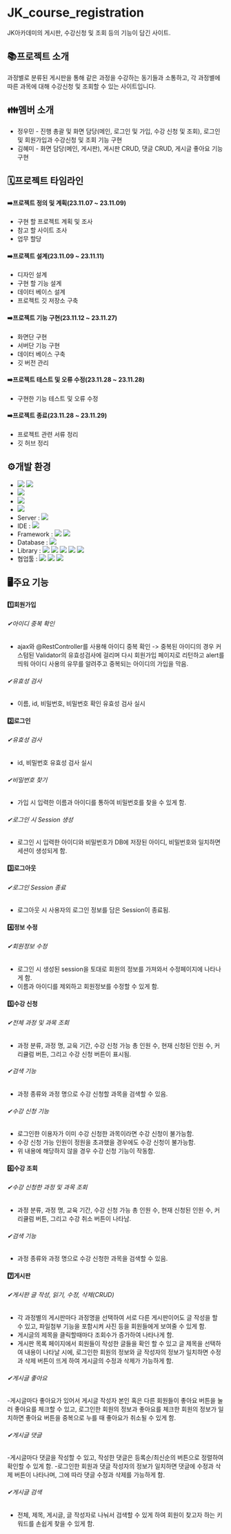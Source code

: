 # JK_course_registration
JK아카데미의 게시판, 수강신청 및 조회 등의 기능이 담긴 사이트.
## 📚프로젝트 소개
과정별로 분류된 게시판을 통해 같은 과정을 수강하는 동기들과 소통하고, 각 과정별에 따른 과목에 대해 수강신청 및 조회할 수 있는 사이트입니다.
## 👪멤버 소개
- 정우민 - 진행 총괄 및 화면 담당(메인, 로그인 및 가입, 수강 신청 및 조회), 로그인 및 회원가입과 수강신청 및 조회 기능 구현<br>
- 김혜미 - 화면 담당(메인, 게시판), 게시판 CRUD, 댓글 CRUD, 게시글 좋아요 기능 구현
## 🗓프로젝트 타임라인
#### ➡️프로젝트 정의 및 계획(23.11.07 ~ 23.11.09)
- 구현 할 프로젝트 계획 및 조사<br>
- 참고 할 사이트 조사<br>
- 업무 할당
#### ➡️프로젝트 설계(23.11.09 ~ 23.11.11)
- 디자인 설계<br>
- 구현 할 기능 설계<br>
- 데이터 베이스 설계<br>
- 프로젝트 깃 저장소 구축
#### ➡️프로젝트 기능 구현(23.11.12 ~ 23.11.27)
- 화면단 구현<br>
- 서버단 기능 구현<br>
- 데이터 베이스 구축<br>
- 깃 버전 관리
#### ➡️프로젝트 테스트 및 오류 수정(23.11.28 ~ 23.11.28)
- 구현한 기능 테스트 및 오류 수정
#### ➡️프로젝트 종료(23.11.28 ~ 23.11.29)
- 프로젝트 관련 서류 정리<br>
- 깃 허브 정리
## ⚙개발 환경
- <img src="https://img.shields.io/badge/windows 10-48B0F1?style=flat&logo=windows11&logoColor=white"/> <img src="https://img.shields.io/badge/windows 11-48B0F1?style=flat&logo=windows11&logoColor=white"/>
- <img src="https://img.shields.io/badge/chrome-4285F4?style=flat&logo=googlechrome&logoColor=white"/>
- <img src="https://img.shields.io/badge/JAVA 11-007396?style=flat&logo=Java&logoColor=white"/>
- <img src="https://img.shields.io/badge/JDK 11-34567C?style=flat&logoColor=white"/>
- Server : <img src="https://img.shields.io/badge/apache tomcat 9.0-F09D13?style=flat&logo=apachetomcat&logoColor=white"/>
- IDE : <img src="https://img.shields.io/badge/eclipse-2C2255?style=flat&logo=eclipseide&logoColor=white"/>
- Framework : <img src="https://img.shields.io/badge/Mybatis-000000?style=flat&logoColor=white"/> <img src="https://img.shields.io/badge/Bootstrap5-512BD4?style=flat&logoColor=white"/>
- Database : <img src="https://img.shields.io/badge/oracle-F80000?style=flat&logo=oracle&logoColor=white"/>
- Library : <img src="https://img.shields.io/badge/hibernate-59666C?style=flat&logo=hibernate&logoColor=white"/> <img src="https://img.shields.io/badge/JSTL-43A047?style=flat&logoColor=white"/> <img src="https://img.shields.io/badge/JSON-000000?style=flat&logo=json&logoColor=white"/> <img src="https://img.shields.io/badge/spring JDBC-6DB33F?style=flat&logo=spring&logoColor=white"/> <img src="https://img.shields.io/badge/spring MVC-6DB33F?style=flat&logo=spring&logoColor=white"/>
- 협업툴 : <img src="https://img.shields.io/badge/GitHub-181717?style=flat&logo=GitHub&logoColor=white"/> <img src="https://img.shields.io/badge/Google Sheets-34A853?style=flat&logo=Google Sheets&logoColor=white"/> <img src="https://img.shields.io/badge/Trello-0052CC?style=flat&logo=Trello&logoColor=white"/>

## 🖥️주요 기능
#### 1️⃣회원가입
###### ✔아이디 중복 확인
- ajax와 @RestController를 사용해 아이디 중복 확인 -> 중복된 아이디의 경우 커스텀된 Validator의 유효성검사에 걸리며 다시 회원가입 페이지로 리턴하고 alert를 띄워 아이디 사용의 유무를 알려주고 중복되는 아이디의 가입을 막음.
###### ✔유효성 검사
- 이름, id, 비밀번호, 비밀번호 확인 유효성 검사 실시
#### 2️⃣로그인
###### ✔유효성 검사
- id, 비밀번호 유효성 검사 실시
###### ✔비밀번호 찾기
- 가입 시 입력한 이름과 아이디를 통하여 비밀번호를 찾을 수 있게 함.
###### ✔로그인 시 Session 생성
- 로그인 시 입력한 아이디와 비밀번호가 DB에 저장된 아이디, 비밀번호와 일치하면 세션이 생성되게 함.
#### 3️⃣로그아웃
###### ✔로그인 Session 종료
- 로그아웃 시 사용자의 로그인 정보를 담은 Session이 종료됨.
#### 4️⃣정보 수정
###### ✔회원정보 수정
- 로그인 시 생성된 session을 토대로 회원의 정보를 가져와서 수정페이지에 나타나게 함.
- 이름과 아이디를 제외하고 회원정보를 수정할 수 있게 함.
#### 5️⃣수강 신청
###### ✔전체 과정 및 과목 조회
- 과정 분류, 과정 명, 교육 기간, 수강 신청 가능 총 인원 수, 현재 신청된 인원 수, 커리큘럼 버튼, 그리고 수강 신청 버튼이 표시됨.
###### ✔검색 기능
- 과정 종류와 과정 명으로 수강 신청할 과목을 검색할 수 있음.
###### ✔수강 신청 기능
- 로그인한 이용자가 이미 수강 신청한 과목이라면 수강 신청이 불가능함.
- 수강 신청 가능 인원이 정원을 초과했을 경우에도 수강 신청이 불가능함.
- 위 내용에 해당하지 않을 경우 수강 신청 기능이 작동함.
#### 6️⃣수강 조회
###### ✔수강 신청한 과정 및 과목 조회
- 과정 분류, 과정 명, 교육 기간, 수강 신청 가능 총 인원 수, 현재 신청된 인원 수, 커리큘럼 버튼, 그리고 수강 취소 버튼이 나타남.
###### ✔검색 기능
- 과정 종류와 과정 명으로 수강 신청한 과목을 검색할 수 있음.
#### 7️⃣게시판
###### ✔게시판 글 작성, 읽기, 수정, 삭제(CRUD)
- 각 과정별의 게시판마다 과정명을 선택하여 서로 다른 게시판이어도 글 작성을 할 수 있고, 파일첨부 기능을 포함시켜 사진 등을 회원들에게 보여줄 수 있게 함.
- 게시글의 제목을 클릭할때마다 조회수가 증가하여 나타나게 함.
- 게시판 목록 페이지에서 회원들이 작성한 글들을 확인 할 수 있고 글 제목을 선택하여 내용이 나타날 시에, 로그인한 회원의 정보와 글 작성자의 정보가 일치하면 수정과 삭제 버튼이 뜨게 하여 게시글의 수정과 삭제가 가능하게 함.
###### ✔게시글 좋아요
-게시글마다 좋아요가 있어서 게시글 작성자 본인 혹은 다른 회원들이 좋아요 버튼을 눌러 좋아요를 체크할 수 있고, 로그인한 회원의 정보과 좋아요를 체크한 회원의 정보가 일치하면 좋아요 버튼을 중복으로 누를 때 좋아요가 취소될 수 있게 함.
###### ✔게시글 댓글
-게시글마다 댓글을 작성할 수 있고, 작성한 댓글은 등록순/최신순의 버튼으로 정렬하여 확인할 수 있게 함.
-로그인한 회원과 댓글 작성자의 정보가 일치하면 댓글에 수정과 삭제 버튼이 나타나며, 그에 따라 댓글 수정과 삭제를 가능하게 함.
###### ✔게시글 검색
- 전체, 제목, 게시글, 글 작성자로 나눠서 검색할 수 있게 하여 회원이 찾고자 하는 키워드를 손쉽게 찾을 수 있게 함.

